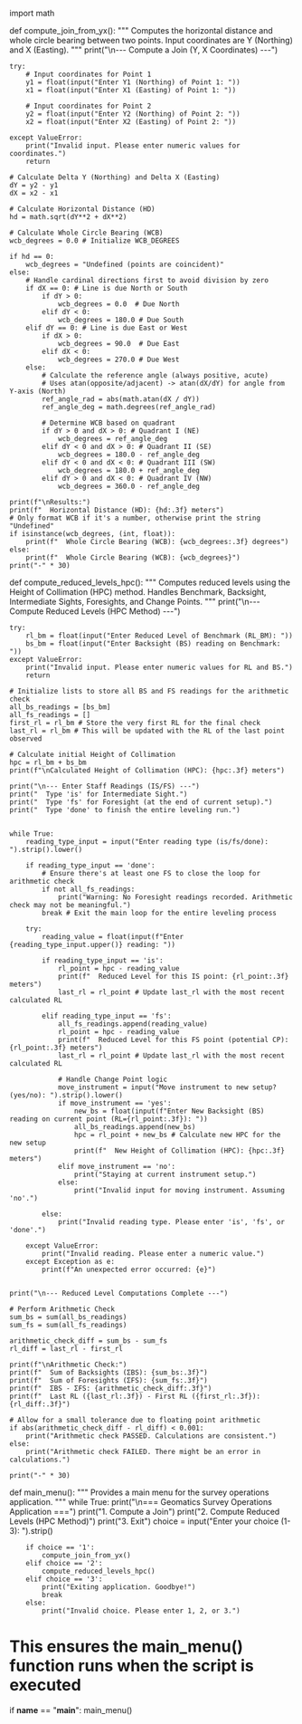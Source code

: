 import math

def compute_join_from_yx():
    """
    Computes the horizontal distance and whole circle bearing between two points.
    Input coordinates are Y (Northing) and X (Easting).
    """
    print("\n--- Compute a Join (Y, X Coordinates) ---")

    try:
        # Input coordinates for Point 1
        y1 = float(input("Enter Y1 (Northing) of Point 1: "))
        x1 = float(input("Enter X1 (Easting) of Point 1: "))

        # Input coordinates for Point 2
        y2 = float(input("Enter Y2 (Northing) of Point 2: "))
        x2 = float(input("Enter X2 (Easting) of Point 2: "))

    except ValueError:
        print("Invalid input. Please enter numeric values for coordinates.")
        return

    # Calculate Delta Y (Northing) and Delta X (Easting)
    dY = y2 - y1
    dX = x2 - x1

    # Calculate Horizontal Distance (HD)
    hd = math.sqrt(dY**2 + dX**2)

    # Calculate Whole Circle Bearing (WCB)
    wcb_degrees = 0.0 # Initialize WCB_DEGREES

    if hd == 0:
        wcb_degrees = "Undefined (points are coincident)"
    else:
        # Handle cardinal directions first to avoid division by zero
        if dX == 0: # Line is due North or South
            if dY > 0:
                wcb_degrees = 0.0  # Due North
            elif dY < 0:
                wcb_degrees = 180.0 # Due South
        elif dY == 0: # Line is due East or West
            if dX > 0:
                wcb_degrees = 90.0  # Due East
            elif dX < 0:
                wcb_degrees = 270.0 # Due West
        else:
            # Calculate the reference angle (always positive, acute)
            # Uses atan(opposite/adjacent) -> atan(dX/dY) for angle from Y-axis (North)
            ref_angle_rad = abs(math.atan(dX / dY))
            ref_angle_deg = math.degrees(ref_angle_rad)

            # Determine WCB based on quadrant
            if dY > 0 and dX > 0: # Quadrant I (NE)
                wcb_degrees = ref_angle_deg
            elif dY < 0 and dX > 0: # Quadrant II (SE)
                wcb_degrees = 180.0 - ref_angle_deg
            elif dY < 0 and dX < 0: # Quadrant III (SW)
                wcb_degrees = 180.0 + ref_angle_deg
            elif dY > 0 and dX < 0: # Quadrant IV (NW)
                wcb_degrees = 360.0 - ref_angle_deg

    print(f"\nResults:")
    print(f"  Horizontal Distance (HD): {hd:.3f} meters")
    # Only format WCB if it's a number, otherwise print the string "Undefined"
    if isinstance(wcb_degrees, (int, float)):
        print(f"  Whole Circle Bearing (WCB): {wcb_degrees:.3f} degrees")
    else:
        print(f"  Whole Circle Bearing (WCB): {wcb_degrees}")
    print("-" * 30)


def compute_reduced_levels_hpc():
    """
    Computes reduced levels using the Height of Collimation (HPC) method.
    Handles Benchmark, Backsight, Intermediate Sights, Foresights, and Change Points.
    """
    print("\n--- Compute Reduced Levels (HPC Method) ---")

    try:
        rl_bm = float(input("Enter Reduced Level of Benchmark (RL_BM): "))
        bs_bm = float(input("Enter Backsight (BS) reading on Benchmark: "))
    except ValueError:
        print("Invalid input. Please enter numeric values for RL and BS.")
        return

    # Initialize lists to store all BS and FS readings for the arithmetic check
    all_bs_readings = [bs_bm]
    all_fs_readings = []
    first_rl = rl_bm # Store the very first RL for the final check
    last_rl = rl_bm # This will be updated with the RL of the last point observed

    # Calculate initial Height of Collimation
    hpc = rl_bm + bs_bm
    print(f"\nCalculated Height of Collimation (HPC): {hpc:.3f} meters")

    print("\n--- Enter Staff Readings (IS/FS) ---")
    print("  Type 'is' for Intermediate Sight.")
    print("  Type 'fs' for Foresight (at the end of current setup).")
    print("  Type 'done' to finish the entire leveling run.")


    while True:
        reading_type_input = input("Enter reading type (is/fs/done): ").strip().lower()

        if reading_type_input == 'done':
            # Ensure there's at least one FS to close the loop for arithmetic check
            if not all_fs_readings:
                print("Warning: No Foresight readings recorded. Arithmetic check may not be meaningful.")
            break # Exit the main loop for the entire leveling process

        try:
            reading_value = float(input(f"Enter {reading_type_input.upper()} reading: "))

            if reading_type_input == 'is':
                rl_point = hpc - reading_value
                print(f"  Reduced Level for this IS point: {rl_point:.3f} meters")
                last_rl = rl_point # Update last_rl with the most recent calculated RL

            elif reading_type_input == 'fs':
                all_fs_readings.append(reading_value)
                rl_point = hpc - reading_value
                print(f"  Reduced Level for this FS point (potential CP): {rl_point:.3f} meters")
                last_rl = rl_point # Update last_rl with the most recent calculated RL

                # Handle Change Point logic
                move_instrument = input("Move instrument to new setup? (yes/no): ").strip().lower()
                if move_instrument == 'yes':
                    new_bs = float(input(f"Enter New Backsight (BS) reading on current point (RL={rl_point:.3f}): "))
                    all_bs_readings.append(new_bs)
                    hpc = rl_point + new_bs # Calculate new HPC for the new setup
                    print(f"  New Height of Collimation (HPC): {hpc:.3f} meters")
                elif move_instrument == 'no':
                    print("Staying at current instrument setup.")
                else:
                    print("Invalid input for moving instrument. Assuming 'no'.")

            else:
                print("Invalid reading type. Please enter 'is', 'fs', or 'done'.")

        except ValueError:
            print("Invalid reading. Please enter a numeric value.")
        except Exception as e:
            print(f"An unexpected error occurred: {e}")


    print("\n--- Reduced Level Computations Complete ---")

    # Perform Arithmetic Check
    sum_bs = sum(all_bs_readings)
    sum_fs = sum(all_fs_readings)

    arithmetic_check_diff = sum_bs - sum_fs
    rl_diff = last_rl - first_rl

    print(f"\nArithmetic Check:")
    print(f"  Sum of Backsights (ΣBS): {sum_bs:.3f}")
    print(f"  Sum of Foresights (ΣFS): {sum_fs:.3f}")
    print(f"  ΣBS - ΣFS: {arithmetic_check_diff:.3f}")
    print(f"  Last RL ({last_rl:.3f}) - First RL ({first_rl:.3f}): {rl_diff:.3f}")

    # Allow for a small tolerance due to floating point arithmetic
    if abs(arithmetic_check_diff - rl_diff) < 0.001:
        print("Arithmetic check PASSED. Calculations are consistent.")
    else:
        print("Arithmetic check FAILED. There might be an error in calculations.")

    print("-" * 30)


def main_menu():
    """
    Provides a main menu for the survey operations application.
    """
    while True:
        print("\n=== Geomatics Survey Operations Application ===")
        print("1. Compute a Join")
        print("2. Compute Reduced Levels (HPC Method)")
        print("3. Exit")
        choice = input("Enter your choice (1-3): ").strip()

        if choice == '1':
            compute_join_from_yx()
        elif choice == '2':
            compute_reduced_levels_hpc()
        elif choice == '3':
            print("Exiting application. Goodbye!")
            break
        else:
            print("Invalid choice. Please enter 1, 2, or 3.")

# This ensures the main_menu() function runs when the script is executed
if __name__ == "__main__":
    main_menu()
